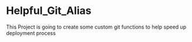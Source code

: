 # Helpful_Git_Alias
This Project is going to create some custom git functions to help speed up deployment process 
